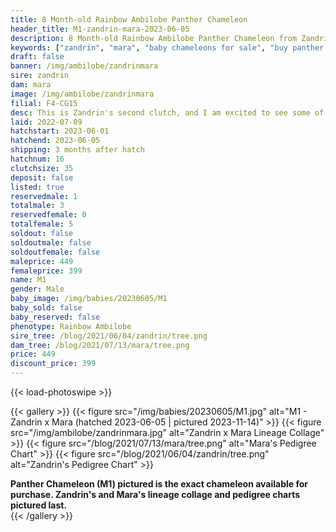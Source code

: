 ```yaml
---
title: 8 Month-old Rainbow Ambilobe Panther Chameleon
header_title: M1-zandrin-mara-2023-06-05
description: 8 Month-old Rainbow Ambilobe Panther Chameleon from Zandrin and Mara. This is Zandrin's second clutch, and I am excited to see some of his little ybbb color up! We've included sire and dam dendrograms if available, but you can view our Zandrin or Mara breeder pages for more information.
keywords: ["zandrin", "mara", "baby chameleons for sale", "buy panther chameleon", "panther for sale", "panther chameleon price", "ambilobe panther chameleon"]
draft: false
banner: /img/ambilobe/zandrinmara
sire: zandrin
dam: mara
image: /img/ambilobe/zandrinmara
filial: F4-CG15
desc: This is Zandrin's second clutch, and I am excited to see some of his little ybbb color up!
laid: 2022-07-09
hatchstart: 2023-06-01
hatchend: 2023-06-05
shipping: 3 months after hatch
hatchnum: 16
clutchsize: 35
deposit: false
listed: true
reservedmale: 1
totalmale: 3
reservedfemale: 0
totalfemale: 5
soldout: false
soldoutmale: false
soldoutfemale: false
maleprice: 449
femaleprice: 399
name: M1
gender: Male
baby_image: /img/babies/20230605/M1
baby_sold: false
baby_reserved: false
phenotype: Rainbow Ambilobe
sire_tree: /blog/2021/06/04/zandrin/tree.png
dam_tree: /blog/2021/07/13/mara/tree.png
price: 449
discount_price: 399
---
```


{{< load-photoswipe >}}

{{< gallery >}}
  {{< figure src="/img/babies/20230605/M1.jpg" alt="M1 - Zandrin x Mara (hatched 2023-06-05 | pictured 2023-11-14)" >}}
  {{< figure src="/img/ambilobe/zandrinmara.jpg" alt="Zandrin x Mara Lineage Collage" >}}
  {{< figure src="/blog/2021/07/13/mara/tree.png" alt="Mara's Pedigree Chart" >}}
  {{< figure src="/blog/2021/06/04/zandrin/tree.png" alt="Zandrin's Pedigree Chart" >}}
  <figcaption><strong>Panther Chameleon (M1) pictured is the exact chameleon available for purchase. Zandrin's and Mara's lineage collage and pedigree charts pictured last.</strong></figcaption>
{{< /gallery >}}
